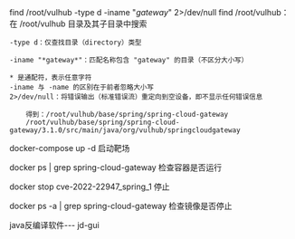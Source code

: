  find /root/vulhub -type d -iname "*gateway*" 2>/dev/null
	find /root/vulhub：在 /root/vulhub 目录及其子目录中搜索
	
	-type d：仅查找目录（directory）类型
	
	-iname "*gateway*"：匹配名称包含 "gateway" 的目录（不区分大小写）
	
	* 是通配符，表示任意字符
	-iname 与 -name 的区别在于前者忽略大小写
	2>/dev/null：将错误输出（标准错误流）重定向到空设备，即不显示任何错误信息
	
		得到：/root/vulhub/base/spring/spring-cloud-gateway
		/root/vulhub/base/spring/spring-cloud-         gateway/3.1.0/src/main/java/org/vulhub/springcloudgateway


docker-compose up -d    启动靶场

docker ps | grep spring-cloud-gateway    检查容器是否运行

docker stop cve-2022-22947_spring_1     停止

docker ps -a | grep spring-cloud-gateway   检查镜像是否停止


java反编译软件---   jd-gui    